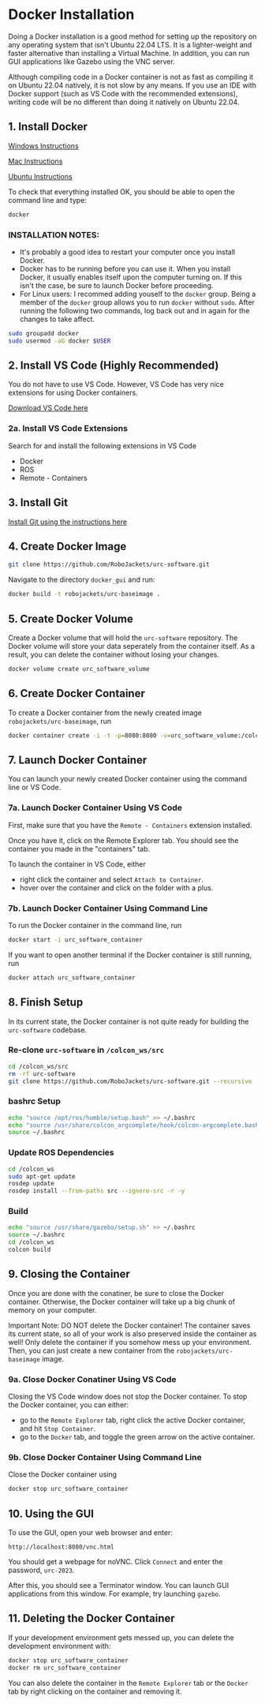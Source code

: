 # Docker Installation

Doing a Docker installation is a good method for setting up the repository on any operating system
that isn't Ubuntu 22.04 LTS. It is a lighter-weight and faster alternative than installing a Virtual Machine.
In addition, you can run GUI applications like Gazebo using the VNC server.

Although compiling code in a Docker container is not as fast as compiling it on Ubuntu 22.04 natively, it is not slow by any means. If you use an IDE with Docker support (such as VS Code with the recommended extensions), writing code will be no different than doing it natively on Ubuntu 22.04. 

## 1. Install Docker

[Windows Instructions](https://docs.docker.com/desktop/windows/install/)

[Mac Instructions](https://docs.docker.com/desktop/mac/install/)

[Ubuntu Instructions](https://docs.docker.com/engine/install/ubuntu/)

To check that everything installed OK, you should be able to open the command line and type:
```bash
docker
```

### INSTALLATION NOTES:
* It's probably a good idea to restart your computer once you install Docker.
* Docker has to be running before you can use it. When you install Docker, it usually enables itself upon the computer turning on. If this isn't the case, be sure to launch Docker before proceeding.
* For Linux users: I recommed adding youself to the `docker` group. Being a member of the `docker` group allows you to run `docker` without `sudo`. After running the following two commands, log back out and in again for the changes to take affect.

```bash
sudo groupadd docker
sudo usermod -aG docker $USER
```

## 2. Install VS Code (Highly Recommended)

You do not have to use VS Code. However, VS Code has very nice extensions for using Docker containers.

[Download VS Code here](https://code.visualstudio.com/Download)

### 2a. Install VS Code Extensions

Search for and install the following extensions in VS Code

* Docker
* ROS
* Remote - Containers

## 3. Install Git

[Install Git using the instructions here](https://git-scm.com/book/en/v2/Getting-Started-Installing-Git)


## 4. Create Docker Image

```bash
git clone https://github.com/RoboJackets/urc-software.git
```

Navigate to the directory `docker_gui` and run:
```bash
docker build -t robojackets/urc-baseimage .
```

## 5. Create Docker Volume

Create a Docker volume that will hold the `urc-software` repository. The Docker volume will store your data seperately from the container itself. As a result, you can delete the container without losing your changes.

```bash
docker volume create urc_software_volume
```

## 6. Create Docker Container

To create a Docker container from the newly created image `robojackets/urc-baseimage`, run

```bash
docker container create -i -t -p=8080:8080 -v=urc_software_volume:/colcon_ws/src --name=urc_software_container robojackets/urc-baseimage
```

## 7. Launch Docker Container

You can launch your newly created Docker container using the command line or VS Code.

### 7a. Launch Docker Container Using VS Code

First, make sure that you have the `Remote - Containers` extension installed.

Once you have it, click on the Remote Explorer tab. You should see the container you made in the "containers" tab. 

To launch the container in VS Code, either 
* right click the container and select `Attach to Container`.
* hover over the container and click on the folder with a plus.

### 7b. Launch Docker Container Using Command Line

To run the Docker container in the command line, run

```bash
docker start -i urc_software_container
```

If you want to open another terminal if the Docker container is still running, run

```bash
docker attach urc_software_container
```

## 8. Finish Setup

In its current state, the Docker container is not quite ready for building the `urc-software` codebase. 

### Re-clone `urc-software` in `/colcon_ws/src`

```bash
cd /colcon_ws/src
rm -rf urc-software
git clone https://github.com/RoboJackets/urc-software.git --recursive
```

### bashrc Setup

```bash
echo "source /opt/ros/humble/setup.bash" >> ~/.bashrc
echo "source /usr/share/colcon_argcomplete/hook/colcon-argcomplete.bash" >> ~/.bashrc
source ~/.bashrc
```

### Update ROS Dependencies
```bash
cd /colcon_ws
sudo apt-get update
rosdep update
rosdep install --from-paths src --ignore-src -r -y
```
### Build

``` bash
echo "source /usr/share/gazebo/setup.sh" >> ~/.bashrc
source ~/.bashrc
cd /colcon_ws
colcon build
```

## 9. Closing the Container

Once you are done with the conatiner, be sure to close the Docker container. Otherwise, the 
Docker container will take up a big chunk of memory on your computer.

Important Note: DO NOT delete the Docker container! The container saves its current state, so all of your
work is also preserved inside the container as well! Only delete the container if you somehow mess up your
environment. Then, you can just create a new container from the `robojackets/urc-baseimage` image.

### 9a. Close Docker Conatiner Using VS Code

Closing the VS Code window does not stop the Docker container. To stop the Docker container, you can either:
* go to the `Remote Explorer` tab, right click the active Docker container, and hit `Stop Container`.
* go to the `Docker` tab, and toggle the green arrow on the active container.

### 9b. Close Docker Container Using Command Line

Close the Docker container using

```bash
docker stop urc_software_container
```

## 10. Using the GUI

To use the GUI, open your web browser and enter: 
```
http://localhost:8080/vnc.html
```

You should get a webpage for noVNC. Click `Connect` and enter the password, `urc-2023`.

After this, you should see a Terminator window. You can launch GUI applications from this window. For example, try launching `gazebo`.

## 11. Deleting the Docker Container

If your development environment gets messed up, you can delete the development environment with:
```bash
docker stop urc_software_container
docker rm urc_software_container
```
You can also delete the container in the `Remote Explorer` tab or the `Docker` tab by right clicking on the container and removing it.